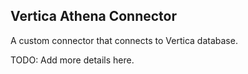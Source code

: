 ## Vertica Athena Connector
A custom connector that connects to Vertica database.

TODO: Add more details here.

